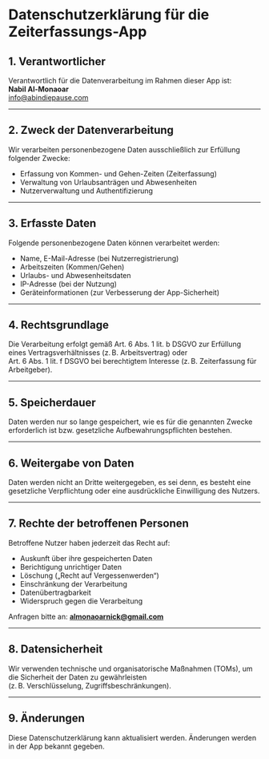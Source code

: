 # Datenschutzerklärung für die Zeiterfassungs-App

## 1. Verantwortlicher

Verantwortlich für die Datenverarbeitung im Rahmen dieser App ist:  
**Nabil Al-Monaoar**  
info@abindiepause.com

---

## 2. Zweck der Datenverarbeitung

Wir verarbeiten personenbezogene Daten ausschließlich zur Erfüllung folgender Zwecke:

- Erfassung von Kommen- und Gehen-Zeiten (Zeiterfassung)  
- Verwaltung von Urlaubsanträgen und Abwesenheiten  
- Nutzerverwaltung und Authentifizierung  

---

## 3. Erfasste Daten

Folgende personenbezogene Daten können verarbeitet werden:

- Name, E-Mail-Adresse (bei Nutzerregistrierung)  
- Arbeitszeiten (Kommen/Gehen)  
- Urlaubs- und Abwesenheitsdaten  
- IP-Adresse (bei der Nutzung)  
- Geräteinformationen (zur Verbesserung der App-Sicherheit)  

---

## 4. Rechtsgrundlage

Die Verarbeitung erfolgt gemäß Art. 6 Abs. 1 lit. b DSGVO zur Erfüllung eines Vertragsverhältnisses (z. B. Arbeitsvertrag) oder  
Art. 6 Abs. 1 lit. f DSGVO bei berechtigtem Interesse (z. B. Zeiterfassung für Arbeitgeber).

---

## 5. Speicherdauer

Daten werden nur so lange gespeichert, wie es für die genannten Zwecke erforderlich ist bzw. gesetzliche Aufbewahrungspflichten bestehen.

---

## 6. Weitergabe von Daten

Daten werden nicht an Dritte weitergegeben, es sei denn, es besteht eine gesetzliche Verpflichtung oder eine ausdrückliche Einwilligung des Nutzers.

---

## 7. Rechte der betroffenen Personen

Betroffene Nutzer haben jederzeit das Recht auf:

- Auskunft über ihre gespeicherten Daten  
- Berichtigung unrichtiger Daten  
- Löschung („Recht auf Vergessenwerden“)  
- Einschränkung der Verarbeitung  
- Datenübertragbarkeit  
- Widerspruch gegen die Verarbeitung  

Anfragen bitte an: **almonaoarnick@gmail.com**

---

## 8. Datensicherheit

Wir verwenden technische und organisatorische Maßnahmen (TOMs), um die Sicherheit der Daten zu gewährleisten  
(z. B. Verschlüsselung, Zugriffsbeschränkungen).

---

## 9. Änderungen

Diese Datenschutzerklärung kann aktualisiert werden. Änderungen werden in der App bekannt gegeben.
